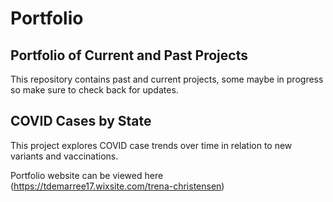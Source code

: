 # Portfolio
## Portfolio of Current and Past Projects

This repository contains past and current projects, some maybe in progress so make sure to check back for updates.

## COVID Cases by State

This project explores COVID  case trends over time in relation to new variants and vaccinations.

Portfolio website can be viewed here (https://tdemarree17.wixsite.com/trena-christensen)
